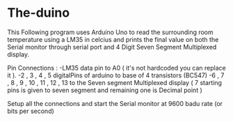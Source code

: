 # The-duino

This Following program uses Arduino Uno to read the surrounding room temperature using a LM35 in celcius and
prints the final value on both the Serial monitor through serial port and 4 Digit Seven Segment Multiplexed display.

Pin Connections :
-LM35 data pin to A0 ( it's not hardcoded you can replace it ).
-2 , 3 , 4 , 5 digitalPins of arduino to base of 4 transistors (BC547)
-6 , 7 , 8 , 9 , 10 , 11 , 12 , 13 to the Seven segment Multiplexed display 
 ( 7 starting pins is given to seven segment and remaining one is Decimal point )
 
Setup all the connections and start the Serial monitor at 9600 badu rate (or bits per second)
